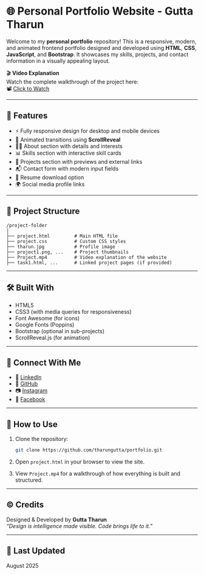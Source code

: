 # 🌐 Personal Portfolio Website - Gutta Tharun

Welcome to my **personal portfolio** repository! This is a responsive, modern, and animated frontend portfolio designed and developed using **HTML**, **CSS**, **JavaScript**, and **Bootstrap**. It showcases my skills, projects, and contact information in a visually appealing layout.

🎬 **Video Explanation**  
Watch the complete walkthrough of the project here:  
📽️ [Click to Watch](https://drive.google.com/file/d/14YrlFxQ-AxdC50iLzhJgmrLMjqhjRstz/view?usp=sharing)

---

## 🚀 Features

- ⚡ Fully responsive design for desktop and mobile devices
- 🎨 Animated transitions using **ScrollReveal**
- 🧑‍💻 About section with details and interests
- 📊 Skills section with interactive skill cards
- 💼 Projects section with previews and external links
- 📬 Contact form with modern input fields
- 📎 Resume download option
- 🌍 Social media profile links

---

## 📁 Project Structure

```
/project-folder
│
├── project.html         # Main HTML file
├── project.css          # Custom CSS styles
├── tharun.jpg           # Profile image
├── project1.png, ...    # Project thumbnails
├── Project.mp4          # Video explanation of the website
├── task1.html, ...      # Linked project pages (if provided)
```

---

## 🛠️ Built With

- HTML5
- CSS3 (with media queries for responsiveness)
- Font Awesome (for icons)
- Google Fonts (Poppins)
- Bootstrap (optional in sub-projects)
- ScrollReveal.js (for animation)

---

## 🔗 Connect With Me

- 💼 [LinkedIn](https://www.linkedin.com/in/tharun-gutta-2a24b4251/)
- 🐙 [GitHub](https://github.com/tharungutta)
- 📷 [Instagram](https://www.instagram.com/tharun_gutta__018/)
- 📘 [Facebook](https://www.facebook.com/profile.php?id=61551035133995)

---

## 📌 How to Use

1. Clone the repository:
   ```bash
   git clone https://github.com/tharungutta/portfolio.git
   ```

2. Open `project.html` in your browser to view the site.

3. View `Project.mp4` for a walkthrough of how everything is built and structured.

---

## ©️ Credits

Designed & Developed by **Gutta Tharun**  
_“Design is intelligence made visible. Code brings life to it.”_

---

## 📅 Last Updated

August 2025
